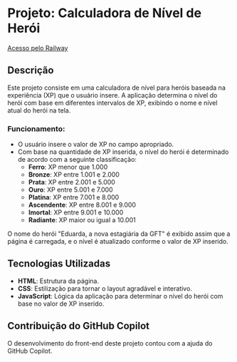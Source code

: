 # Projeto: Calculadora de Nível de Herói

[Acesso pelo Railway](projeto-dio-heroi-production.up.railway.app)


## Descrição

Este projeto consiste em uma calculadora de nível para heróis baseada na experiência (XP) que o usuário insere. A aplicação determina o nível do herói com base em diferentes intervalos de XP, exibindo o nome e nível atual do herói na tela.

### Funcionamento:

- O usuário insere o valor de XP no campo apropriado.
- Com base na quantidade de XP inserida, o nível do herói é determinado de acordo com a seguinte classificação:
  - **Ferro**: XP menor que 1.000
  - **Bronze**: XP entre 1.001 e 2.000
  - **Prata**: XP entre 2.001 e 5.000
  - **Ouro**: XP entre 5.001 e 7.000
  - **Platina**: XP entre 7.001 e 8.000
  - **Ascendente**: XP entre 8.001 e 9.000
  - **Imortal**: XP entre 9.001 e 10.000
  - **Radiante**: XP maior ou igual a 10.001

O nome do herói "Eduarda, a nova estagiária da GFT" é exibido assim que a página é carregada, e o nível é atualizado conforme o valor de XP inserido.

## Tecnologias Utilizadas

- **HTML**: Estrutura da página.
- **CSS**: Estilização para tornar o layout agradável e interativo.
- **JavaScript**: Lógica da aplicação para determinar o nível do herói com base no valor de XP inserido.

## Contribuição do GitHub Copilot

O desenvolvimento do front-end deste projeto contou com a ajuda do GitHub Copilot.

